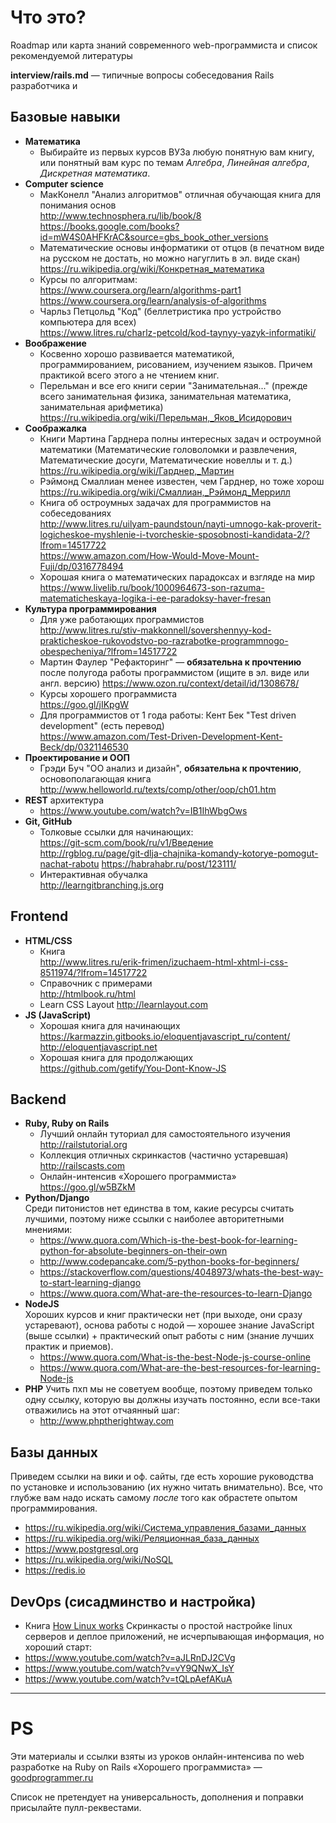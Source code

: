 # Что это?
Roadmap или карта знаний современного web-программиста и список рекомендуемой литературы

**interview/rails.md** — типичные вопросы собеседования Rails разработчика и 

## Базовые навыки

- **Математика**
    + Выбирайте из первых курсов ВУЗа любую понятную вам книгу, или понятный вам курс по темам *Алгебра*, *Линейная алгебра*, *Дискретная математика*.
- **Computer science**
    + МакКонелл "Анализ алгоритмов" отличная обучающая книга для понимания основ  
      http://www.technosphera.ru/lib/book/8  
      https://books.google.com/books?id=mW4S0AHFKrAC&source=gbs_book_other_versions
    + Математические основы информатики от отцов (в печатном виде на русском не достать, но можно нагуглить в эл. виде скан)  
      https://ru.wikipedia.org/wiki/Конкретная_математика
    + Курсы по алгоритмам:  
      https://www.coursera.org/learn/algorithms-part1  
      https://www.coursera.org/learn/analysis-of-algorithms  
    + Чарльз Петцольд "Код" (беллетристика про устройство компьютера для всех)  
      https://www.litres.ru/charlz-petcold/kod-taynyy-yazyk-informatiki/
- **Воображение**
    + Косвенно хорошо развивается математикой, программированием, рисованием, изучением языков. Причем практикой всего этого а не чтением книг.
    + Перельман и все его книги серии "Занимательная..." (прежде всего занимательная физика, занимательная математика, занимательная арифметика)  
    https://ru.wikipedia.org/wiki/Перельман,_Яков_Исидорович
- **Соображалка**
     + Книги Мартина Гарднера полны интересных задач и остроумной математики (Математические головоломки и развлечения, Математические досуги, Математические новеллы и т. д.)  
      https://ru.wikipedia.org/wiki/Гарднер,_Мартин
    + Рэймонд Смаллиан менее известен, чем Гарднер, но тоже хорош  
      https://ru.wikipedia.org/wiki/Смаллиан,_Рэймонд_Меррилл
    + Книга об остроумных задачах для программистов на собеседованиях  
      http://www.litres.ru/uilyam-paundstoun/nayti-umnogo-kak-proverit-logicheskoe-myshlenie-i-tvorcheskie-sposobnosti-kandidata-2/?lfrom=14517722  
      https://www.amazon.com/How-Would-Move-Mount-Fuji/dp/0316778494 
    + Хорошая книга о математических парадоксах и взгляде на мир  
      https://www.livelib.ru/book/1000964673-son-razuma-matematicheskaya-logika-i-ee-paradoksy-haver-fresan
- **Культура программирования**
    + Для уже работающих программистов  
      http://www.litres.ru/stiv-makkonnell/sovershennyy-kod-prakticheskoe-rukovodstvo-po-razrabotke-programmnogo-obespecheniya/?lfrom=14517722
    + Мартин Фаулер "Рефакторинг" — **обязательна к прочтению** после полугода работы программистом (ищите в эл. виде или англ. версию)
      https://www.ozon.ru/context/detail/id/1308678/
    + Курсы хорошего программиста  
      https://goo.gl/jIKpgW
    + Для программистов от 1 года работы: Кент Бек "Test driven development" (есть перевод)  
      https://www.amazon.com/Test-Driven-Development-Kent-Beck/dp/0321146530
- **Проектирование и ООП**
    + Грэди Буч "ОО анализ и дизайн", **обязательна к прочтению**, основополагающая книга  
      http://www.helloworld.ru/texts/comp/other/oop/ch01.htm  
- **REST** архитектура 
    + https://www.youtube.com/watch?v=IB1IhWbgOws
- **Git, GitHub** 
    + Толковые ссылки для начинающих:  
      https://git-scm.com/book/ru/v1/Введение  
      http://rgblog.ru/page/git-dlja-chajnika-komandy-kotorye-pomogut-nachat-rabotu
      https://habrahabr.ru/post/123111/  
    + Интерактивная обучалка  
      http://learngitbranching.js.org  


## Frontend

- **HTML/CSS** 
    + Книга  
      http://www.litres.ru/erik-frimen/izuchaem-html-xhtml-i-css-8511974/?lfrom=14517722
    + Справочник с примерами  
      http://htmlbook.ru/html
    + Learn CSS Layout
      http://learnlayout.com
- **JS (JavaScript)** 
    + Хорошая книга для начинающих  
      https://karmazzin.gitbooks.io/eloquentjavascript_ru/content/  
      http://eloquentjavascript.net
    + Хорошая книга для продолжающих  
      https://github.com/getify/You-Dont-Know-JS  


## Backend

- **Ruby, Ruby on Rails** 
    + Лучший онлайн туториал для самостоятельного изучения  
      http://railstutorial.org
    + Коллекция отличных скринкастов (частично устаревшая)
      http://railscasts.com 
    + Онлайн-интенсив «Хорошего программиста»
      https://goo.gl/w5BZkM  
- **Python/Django**  
  Среди питонистов нет единства в том, какие ресурсы считать лучшими, поэтому ниже ссылки с наиболее авторитетными мнениями:  
  + https://www.quora.com/Which-is-the-best-book-for-learning-python-for-absolute-beginners-on-their-own  
  + http://www.codepancake.com/5-python-books-for-beginners/  
  + https://stackoverflow.com/questions/4048973/whats-the-best-way-to-start-learning-django  
  + https://www.quora.com/What-are-the-resources-to-learn-Django    
- **NodeJS**  
  Хороших курсов и книг практически нет (при выходе, они сразу устаревают), основа работы с нодой — хорошее знание JavaScript (выше ссылки) + практический опыт работы с ним (знание лучших практик и приемов).  
  + https://www.quora.com/What-is-the-best-Node-js-course-online  
  + https://www.quora.com/What-are-the-best-resources-for-learning-Node-js  
- **PHP** 
  Учить пхп мы не советуем вообще, поэтому приведем только одну ссылку, которую вы должны изучать постоянно, если все-таки отважились на этот отчаянный шаг:  
  + http://www.phptherightway.com  

## Базы данных
Приведем ссылки на вики и оф. сайты, где есть хорошие руководства по установке и использованию (их нужно читать внимательно). Все, что глубже вам надо искать самому *после* того как обрастете опытом программирования.  
- https://ru.wikipedia.org/wiki/Система_управления_базами_данных  
- https://ru.wikipedia.org/wiki/Реляционная_база_данных  
- https://www.postgresql.org  
- https://ru.wikipedia.org/wiki/NoSQL  
- https://redis.io  

## DevOps (сисадминство и настройка)
- Книга [How Linux works](https://books.google.rs/books/about/How_Linux_Works.html?id=wOGUuoHUyAEC&printsec=frontcover&source=kp_read_button&redir_esc=y#v=onepage&q&f=false)
Скринкасты о простой настройке linux серверов и деплое приложений, не исчерпывающая информация, но хороший старт:  
- https://www.youtube.com/watch?v=aJLRnDJ2CVg
- https://www.youtube.com/watch?v=vY9QNwX_IsY
- https://www.youtube.com/watch?v=tQLpAefAKuA

---

# PS

Эти материалы и ссылки взяты из уроков онлайн-интенсива по web разработке на Ruby on Rails «Хорошего программиста» — [goodprogrammer.ru](https://goo.gl/w5BZkM)

Список не претендует на универсальность, дополнения и поправки присылайте пулл-реквестами.
